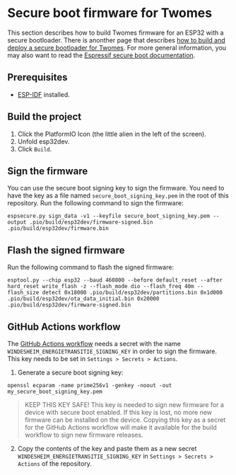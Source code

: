 # Secure boot firmware for Twomes

This section describes how to build Twomes firmware for an ESP32 with a secure bootloader. There is anonther page that describes [how to build and deploy a secure bootloader for Twomes](secure-bootloader.md). For more general information, you may also want to read the [Espressif secure boot documentation](https://docs.espressif.com/projects/esp-idf/en/latest/esp32/security/secure-boot-v1.html).

## Prerequisites 
- [ESP-IDF](https://docs.espressif.com/projects/esp-idf/en/latest/esp32/get-started/index.html#manual-installation) installed.

## Build the project
1. Click the PlatformIO Icon (the little alien in the left of the screen).
2. Unfold esp32dev.
3. Click `Build`.

## Sign the firmware
You can use the secure boot signing key to sign the firmware. You need to have the key as a file named `secure_boot_signing_key.pem` in the root of this repository. Run the following command to sign the firmware:
```shell
espsecure.py sign_data -v1 --keyfile secure_boot_signing_key.pem --output .pio/build/esp32dev/firmware-signed.bin .pio/build/esp32dev/firmware.bin
```

## Flash the signed firmware
Run the following command to flash the signed firmware:
```shell
esptool.py --chip esp32 --baud 460800 --before default_reset --after hard_reset write_flash -z --flash_mode dio --flash_freq 40m --flash_size detect 0x18000 .pio/build/esp32dev/partitions.bin 0x1d000 .pio/build/esp32dev/ota_data_initial.bin 0x20000 .pio/build/esp32dev/firmware-signed.bin
```

## GitHub Actions workflow
The [GitHub Actions workflow](https://github.com/energietransitie/twomes-generic-esp-firmware/blob/m5coreink-ota/.github/workflows/release.yml) needs a secret with the name `WINDESHEIM_ENERGIETRANSITIE_SIGNING_KEY` in order to sign the firmware. This key needs to be set in `Settings > Secrets > Actions`.

1. Generate a secure boot signing key:
  ```shell
  openssl ecparam -name prime256v1 -genkey -noout -out my_secure_boot_signing_key.pem
  ```
  > KEEP THIS KEY SAFE! 
  > This key is needed to sign new firmware for a device with secure boot enabled. If this key is lost, no more new firmware can be installed on the device. 
  > Copying this key as a secret for the GitHub Actions workflow will make it available for the build workflow to sign new firmware releases.
2. Copy the contents of the key and paste them as a new secret `WINDESHEIM_ENERGIETRANSITIE_SIGNING_KEY` in `Settings > Secrets > Actions` of the repository.


